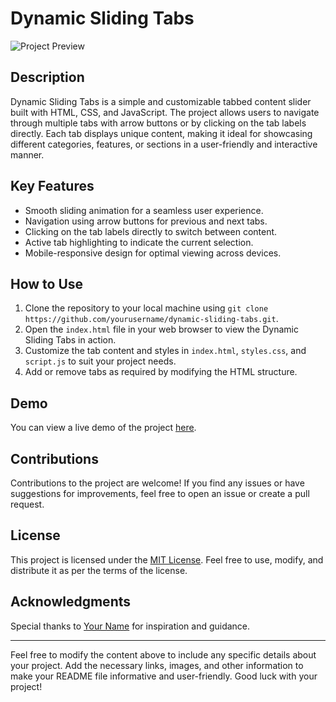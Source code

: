 # Dynamic Sliding Tabs
![Project Preview](https://github.com/RazelRaz/Dynamic-Sliding-Tabs---JavaScript/assets/48205844/7da5bae6-55a7-4a53-97e3-76aa2cdb557c)

## Description

Dynamic Sliding Tabs is a simple and customizable tabbed content slider built with HTML, CSS, and JavaScript. The project allows users to navigate through multiple tabs with arrow buttons or by clicking on the tab labels directly. Each tab displays unique content, making it ideal for showcasing different categories, features, or sections in a user-friendly and interactive manner.

## Key Features

- Smooth sliding animation for a seamless user experience.
- Navigation using arrow buttons for previous and next tabs.
- Clicking on the tab labels directly to switch between content.
- Active tab highlighting to indicate the current selection.
- Mobile-responsive design for optimal viewing across devices.

## How to Use

1. Clone the repository to your local machine using `git clone https://github.com/yourusername/dynamic-sliding-tabs.git`.
2. Open the `index.html` file in your web browser to view the Dynamic Sliding Tabs in action.
3. Customize the tab content and styles in `index.html`, `styles.css`, and `script.js` to suit your project needs.
4. Add or remove tabs as required by modifying the HTML structure.

## Demo

You can view a live demo of the project [here](https://razelraz.github.io/Dynamic-Sliding-Tabs---JavaScript/).

## Contributions

Contributions to the project are welcome! If you find any issues or have suggestions for improvements, feel free to open an issue or create a pull request.

## License

This project is licensed under the [MIT License](LICENSE). Feel free to use, modify, and distribute it as per the terms of the license.

## Acknowledgments

Special thanks to [Your Name](https://github.com/yourusername) for inspiration and guidance.

---

Feel free to modify the content above to include any specific details about your project. Add the necessary links, images, and other information to make your README file informative and user-friendly. Good luck with your project!

